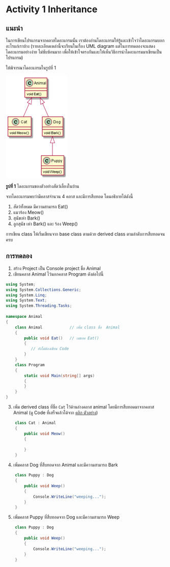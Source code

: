 # Activity 1 Inheritance

## แนะนำ 
 ในการเขียนโปรแกรมจากคลาสไดอะแกรมนั้น เราต้องอ่านไดอะแกรมให้รู้และเข้าใจว่าไดอะแกรมบอกอะไรแก่เราบ้าง (รายละเอียดเหล่านี้จะเรียนในเรื่อง UML diagram แต่ในการทดลองจะแสดงไดอะแกรมอย่างง่าย ไม่ซับซ้อนมาก เพื่อให้เข้าใจตรงกันและให้เห็นวิธีการนำไดอะแกรมมาเขียนเป็นโปรแกรม)  

ให้พิจารณาไดอะแกรมในรูปที่ 1

![](puml-diagram/class1.png) 

__รูปที่ 1__ ไดอะแกรมของตัวอย่างสัตว์เลี้ยงในบ้าน

จากไดอะแกรมพบว่ามีคลาสจำนวน 4 คลาส และมีการสืบทอด โดนอธิบายได้ดังนี้
1. สัตว์ทั้งหมด มีความสามารถ Eat()
2. แมวร้อง Meow()
3. สุนัขเห่า Bark()
4. ลูกสุนัข เห่า Bark() และ ร้อง Weep()

การเขียน class ให้เริ่มเขียนจาก base class ตามด้วย derived class ตามลำดับการสืบทอดจนครบ

## การทดลอง
1. สร้าง Project เป็น Console project  ชื่อ Animal
2. เขียนคลาส Animal ไว้นอกคลาส Program ดังต่อไปนี้ 
``` C#
using System;
using System.Collections.Generic;
using System.Linq;
using System.Text;
using System.Threading.Tasks;

namespace Animal
{
    class Animal            // เพิ่ม class ชื่อ  Animal
    {
        public void Eat()   // เมธอด Eat()
        { 
           // ยังไม่ต้องเขียน Code         
        }
    }
    class Program
    {
        static void Main(string[] args)
        {
        }
    }
}
```
3. เพิ่ม derived class ที่ชื่อ `Cat` ไว้ด้านล่างคลาส animal โดยมีการสืบทอดมาจากคลาส Animal  (ดู Code ที่เสร็จแล้วได้จาก [คลิก ตัวอย่าง](Example/Animal/Animal/Program.cs))

```C#
    class Cat : Animal  
    {
        public void Meow() 
        {

        }
    }
```

4. เพิ่มคลาส Dog ที่สืบทอดจาก Animal และมีความสามารถ Bark

```C#
    class Puppy : Dog
    {
        public void Weep()
        {
            Console.WriteLine("weeping...");
        }
    }
```

5. เพิ่มคลาส Puppy ที่สืบทอดจาก Dog และมีความสามารถ Weep

```C#
    class Puppy : Dog
    {
        public void Weep()
        {
            Console.WriteLine("weeping...");
        }
    }

```





